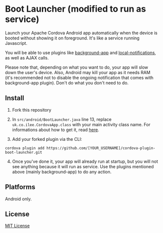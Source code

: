 # Boot Launcher (modified to run as service)

Launch your Apache Cordova Android app automatically when the device is booted without showing it on foreground. It's like a service running Javascript.

You will be able to use plugins like [background-app](https://github.com/MobileChromeApps/cordova-plugin-background-app/) and [local-notifications](https://github.com/katzer/cordova-plugin-local-notifications), as well as AJAX calls.

Please note that, depending on what you want to do, your app will slow down the user's device. Also, Android may kill your app as it needs RAM (it's recommended not to disable the ongoing notification that comes with background-app plugin). Don't do what you don't need to do.

## Install

1. Fork this repository

2. In `src/android/BootLauncher.java` line 13, replace `uk.co.ilee.CordovaApp.class` with your main activity class name. For informations about how to get it, read [here](https://github.com/jesobreira/cordova-plugin-boot-launcher/tree/patch-1#notes-about-main-activity-class-name).

3. Add your forked plugin via the CLI:

```
cordova plugin add https://github.com/[YOUR_USERNAME]/cordova-plugin-boot-launcher.git
```

4. Once you've done it, your app will already run at startup, but you will not see anything because it will run as service. Use the plugins mentioned above (mainly background-app) to do any action.

## Platforms

Android only.

## License

[MIT License](http://ilee.mit-license.org)
